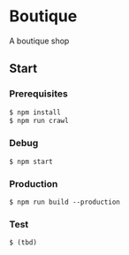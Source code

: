 # Boutique
A boutique shop

## Start
### Prerequisites
``` js
$ npm install
$ npm run crawl
```

### Debug
```
$ npm start
```

### Production
```
$ npm run build --production
```

### Test

```
$ (tbd)
```